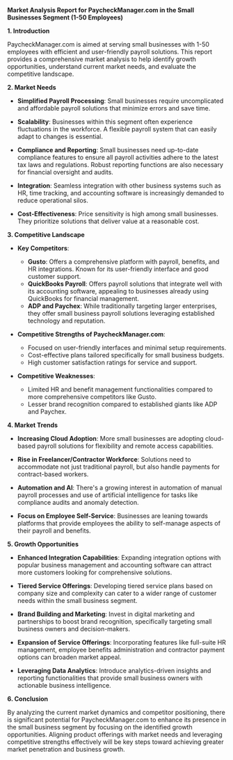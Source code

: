 **Market Analysis Report for PaycheckManager.com in the Small Businesses Segment (1-50 Employees)**

**1. Introduction**

PaycheckManager.com is aimed at serving small businesses with 1-50 employees with efficient and user-friendly payroll solutions. This report provides a comprehensive market analysis to help identify growth opportunities, understand current market needs, and evaluate the competitive landscape.

**2. Market Needs**

- **Simplified Payroll Processing**: Small businesses require uncomplicated and affordable payroll solutions that minimize errors and save time.
  
- **Scalability**: Businesses within this segment often experience fluctuations in the workforce. A flexible payroll system that can easily adapt to changes is essential.

- **Compliance and Reporting**: Small businesses need up-to-date compliance features to ensure all payroll activities adhere to the latest tax laws and regulations. Robust reporting functions are also necessary for financial oversight and audits.

- **Integration**: Seamless integration with other business systems such as HR, time tracking, and accounting software is increasingly demanded to reduce operational silos.

- **Cost-Effectiveness**: Price sensitivity is high among small businesses. They prioritize solutions that deliver value at a reasonable cost.

**3. Competitive Landscape**

- **Key Competitors**:
  - **Gusto**: Offers a comprehensive platform with payroll, benefits, and HR integrations. Known for its user-friendly interface and good customer support.
  - **QuickBooks Payroll**: Offers payroll solutions that integrate well with its accounting software, appealing to businesses already using QuickBooks for financial management.
  - **ADP and Paychex**: While traditionally targeting larger enterprises, they offer small business payroll solutions leveraging established technology and reputation.

- **Competitive Strengths of PaycheckManager.com**:
  - Focused on user-friendly interfaces and minimal setup requirements.
  - Cost-effective plans tailored specifically for small business budgets.
  - High customer satisfaction ratings for service and support.

- **Competitive Weaknesses**:
  - Limited HR and benefit management functionalities compared to more comprehensive competitors like Gusto.
  - Lesser brand recognition compared to established giants like ADP and Paychex.

**4. Market Trends**

- **Increasing Cloud Adoption**: More small businesses are adopting cloud-based payroll solutions for flexibility and remote access capabilities.
  
- **Rise in Freelancer/Contractor Workforce**: Solutions need to accommodate not just traditional payroll, but also handle payments for contract-based workers.
  
- **Automation and AI**: There's a growing interest in automation of manual payroll processes and use of artificial intelligence for tasks like compliance audits and anomaly detection.

- **Focus on Employee Self-Service**: Businesses are leaning towards platforms that provide employees the ability to self-manage aspects of their payroll and benefits.

**5. Growth Opportunities**

- **Enhanced Integration Capabilities**: Expanding integration options with popular business management and accounting software can attract more customers looking for comprehensive solutions.

- **Tiered Service Offerings**: Developing tiered service plans based on company size and complexity can cater to a wider range of customer needs within the small business segment.

- **Brand Building and Marketing**: Invest in digital marketing and partnerships to boost brand recognition, specifically targeting small business owners and decision-makers.

- **Expansion of Service Offerings**: Incorporating features like full-suite HR management, employee benefits administration and contractor payment options can broaden market appeal.

- **Leveraging Data Analytics**: Introduce analytics-driven insights and reporting functionalities that provide small business owners with actionable business intelligence.

**6. Conclusion**

By analyzing the current market dynamics and competitor positioning, there is significant potential for PaycheckManager.com to enhance its presence in the small business segment by focusing on the identified growth opportunities. Aligning product offerings with market needs and leveraging competitive strengths effectively will be key steps toward achieving greater market penetration and business growth.